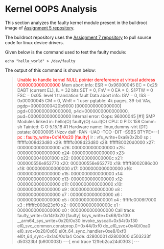 # Kernel OOPS Analysis

This section analyzes the faulty kernel module present in the buildroot image of 
[Assignment 5 repository](https://github.com/cu-ecen-aeld/assignment-5-aasu8675). 

The buildroot repository uses the [Assignment 7 repository](https://github.com/cu-ecen-aeld/assignment-7-aasu8675) to pull source code for linux device drivers.

Given below is the command used to test the faulty module:

``` echo "hello_world" > /dev/faulty ```


The output of this command is shown below:

> <span style="color: red;">Unable to handle kernel NULL pointer dereference at virtual address 0000000000000000</span>
> Mem abort info:
>  ESR = 0x96000045
>  EC = 0x25: DABT (current EL), IL = 32 bits
>  SET = 0, FnV = 0
>  EA = 0, S1PTW = 0
>  FSC = 0x05: level 1 translation fault
>Data abort info:
>  ISV = 0, ISS = 0x00000045
>  CM = 0, WnR = 1
> user pgtable: 4k pages, 39-bit VAs, pgdp=00000000420b9000
> [0000000000000000] pgd=0000000000000000, p4d=0000000000000000, pud=0000000000000000
> Internal error: Oops: 96000045 [#1] SMP
> Modules linked in: hello(O) faulty(O) scull(O)
> CPU: 0 PID: 158 Comm: sh Tainted: G           O      5.15.18 #1
> Hardware name: linux,dummy-virt (DT)
> pstate: 80000005 (Nzcv daif -PAN -UAO -TCO -DIT -SSBS BTYPE=--)
> <span style="color: red;">pc : faulty_write+0x14/0x20 [faulty]</span>
> lr : vfs_write+0xa8/0x2b0
> sp : ffffffc008d23d80
> x29: ffffffc008d23d80 x28: ffffff80020d0000 x27: 0000000000000000
> x26: 0000000000000000 x25: 0000000000000000 x24: 0000000000000000
> x23: 0000000040001000 x22: 000000000000000c x21: 000000556e952770
> x20: 000000556e952770 x19: ffffff8002086c00 x18: 0000000000000000
> x17: 0000000000000000 x16: 0000000000000000 x15: 0000000000000000
> x14: 0000000000000000 x13: 0000000000000000 x12: 0000000000000000
> x11: 0000000000000000 x10: 0000000000000000 x9 : 0000000000000000
> x8 : 0000000000000000 x7 : 0000000000000000 x6 : 0000000000000000
> x5 : 0000000000000001 x4 : ffffffc0006f7000 x3 : ffffffc008d23df0
> x2 : 000000000000000c x1 : 0000000000000000 x0 : 0000000000000000
> Call trace:
>  faulty_write+0x14/0x20 [faulty]
>  ksys_write+0x68/0x100
>  __arm64_sys_write+0x20/0x30
>  invoke_syscall+0x54/0x130
>  el0_svc_common.constprop.0+0x44/0xf0
>  do_el0_svc+0x40/0xa0
>  el0_svc+0x20/0x60
>  el0t_64_sync_handler+0xe8/0xf0
>  el0t_64_sync+0x1a0/0x1a4
> Code: d2800001 d2800000 d503233f d50323bf (b900003f) 
> ---[ end trace 12ffeb2ca24d0303 ]---




